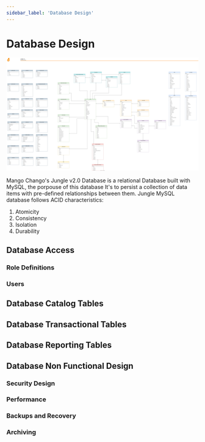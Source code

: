 ```yaml
---
sidebar_label: 'Database Design'
---
```


# Database Design

![Database Design](../assets/database-design.svg)

Mango Chango's Jungle v2.0 Database is a relational Database built with MySQL, the porpouse of this database It's to persist a collection of data items with pre-defined relationships between them. Jungle MySQL database follows ACID characteristics: 
  1. Atomicity
  2. Consistency
  3. Isolation
  4. Durability

## Database Access
  ### Role Definitions
  ### Users
## Database Catalog Tables
## Database Transactional Tables
## Database Reporting Tables
## Database Non Functional Design
### Security Design
### Performance
### Backups and Recovery
### Archiving